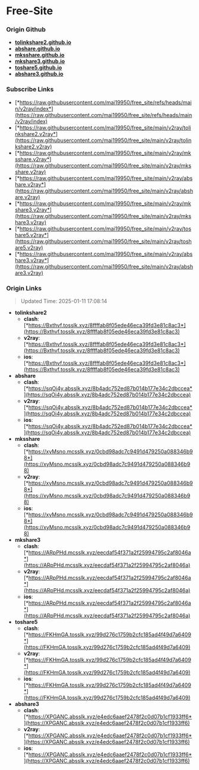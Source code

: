 # Free-Site

### Origin Github

- [**tolinkshare2.github.io**](https://github.com/tolinkshare2/tolinkshare2.github.io)
- [**abshare.github.io**](https://github.com/abshare/abshare.github.io)
- [**mksshare.github.io**](https://github.com/mksshare/mksshare.github.io)
- [**mkshare3.github.io**](https://github.com/mkshare3/mkshare3.github.io)
- [**toshare5.github.io**](https://github.com/toshare5/toshare5.github.io)
- [**abshare3.github.io**](https://github.com/abshare3/abshare3.github.io)

### Subscribe Links

- [*https://raw.githubusercontent.com/mai19950/free_site/refs/heads/main/v2ray/index*](https://raw.githubusercontent.com/mai19950/free_site/refs/heads/main/v2ray/index)
- [*https://raw.githubusercontent.com/mai19950/free_site/main/v2ray/tolinkshare2.v2ray*](https://raw.githubusercontent.com/mai19950/free_site/main/v2ray/tolinkshare2.v2ray)
- [*https://raw.githubusercontent.com/mai19950/free_site/main/v2ray/mksshare.v2ray*](https://raw.githubusercontent.com/mai19950/free_site/main/v2ray/mksshare.v2ray)
- [*https://raw.githubusercontent.com/mai19950/free_site/main/v2ray/abshare.v2ray*](https://raw.githubusercontent.com/mai19950/free_site/main/v2ray/abshare.v2ray)
- [*https://raw.githubusercontent.com/mai19950/free_site/main/v2ray/mkshare3.v2ray*](https://raw.githubusercontent.com/mai19950/free_site/main/v2ray/mkshare3.v2ray)
- [*https://raw.githubusercontent.com/mai19950/free_site/main/v2ray/toshare5.v2ray*](https://raw.githubusercontent.com/mai19950/free_site/main/v2ray/toshare5.v2ray)
- [*https://raw.githubusercontent.com/mai19950/free_site/main/v2ray/abshare3.v2ray*](https://raw.githubusercontent.com/mai19950/free_site/main/v2ray/abshare3.v2ray)

### Origin Links

> Updated Time: 2025-01-11 17:08:14

- **tolinkshare2**
  - **clash**: [*https://Bxthvf.tosslk.xyz/8ffffab8f05ede46eca39fd3e81c8ac3*](https://Bxthvf.tosslk.xyz/8ffffab8f05ede46eca39fd3e81c8ac3)
  - **v2ray**: [*https://Bxthvf.tosslk.xyz/8ffffab8f05ede46eca39fd3e81c8ac3*](https://Bxthvf.tosslk.xyz/8ffffab8f05ede46eca39fd3e81c8ac3)
  - **ios**: [*https://Bxthvf.tosslk.xyz/8ffffab8f05ede46eca39fd3e81c8ac3*](https://Bxthvf.tosslk.xyz/8ffffab8f05ede46eca39fd3e81c8ac3)
- **abshare**
  - **clash**: [*https://sqOi4y.absslk.xyz/8b4adc752ed87b014b177e34c2dbccea*](https://sqOi4y.absslk.xyz/8b4adc752ed87b014b177e34c2dbccea)
  - **v2ray**: [*https://sqOi4y.absslk.xyz/8b4adc752ed87b014b177e34c2dbccea*](https://sqOi4y.absslk.xyz/8b4adc752ed87b014b177e34c2dbccea)
  - **ios**: [*https://sqOi4y.absslk.xyz/8b4adc752ed87b014b177e34c2dbccea*](https://sqOi4y.absslk.xyz/8b4adc752ed87b014b177e34c2dbccea)
- **mksshare**
  - **clash**: [*https://xyMsno.mcsslk.xyz/0cbd98adc7c9491d479250a088346b98*](https://xyMsno.mcsslk.xyz/0cbd98adc7c9491d479250a088346b98)
  - **v2ray**: [*https://xyMsno.mcsslk.xyz/0cbd98adc7c9491d479250a088346b98*](https://xyMsno.mcsslk.xyz/0cbd98adc7c9491d479250a088346b98)
  - **ios**: [*https://xyMsno.mcsslk.xyz/0cbd98adc7c9491d479250a088346b98*](https://xyMsno.mcsslk.xyz/0cbd98adc7c9491d479250a088346b98)
- **mkshare3**
  - **clash**: [*https://ARpPHd.mcsslk.xyz/eecdaf54f371a2f25994795c2af8046a*](https://ARpPHd.mcsslk.xyz/eecdaf54f371a2f25994795c2af8046a)
  - **v2ray**: [*https://ARpPHd.mcsslk.xyz/eecdaf54f371a2f25994795c2af8046a*](https://ARpPHd.mcsslk.xyz/eecdaf54f371a2f25994795c2af8046a)
  - **ios**: [*https://ARpPHd.mcsslk.xyz/eecdaf54f371a2f25994795c2af8046a*](https://ARpPHd.mcsslk.xyz/eecdaf54f371a2f25994795c2af8046a)
- **toshare5**
  - **clash**: [*https://FKHmGA.tosslk.xyz/99d276c1759b2cfc185ad4f49d7a6409*](https://FKHmGA.tosslk.xyz/99d276c1759b2cfc185ad4f49d7a6409)
  - **v2ray**: [*https://FKHmGA.tosslk.xyz/99d276c1759b2cfc185ad4f49d7a6409*](https://FKHmGA.tosslk.xyz/99d276c1759b2cfc185ad4f49d7a6409)
  - **ios**: [*https://FKHmGA.tosslk.xyz/99d276c1759b2cfc185ad4f49d7a6409*](https://FKHmGA.tosslk.xyz/99d276c1759b2cfc185ad4f49d7a6409)
- **abshare3**
  - **clash**: [*https://XPGANC.absslk.xyz/e4edc6aaef2478f2c0d07b1cf1933ff6*](https://XPGANC.absslk.xyz/e4edc6aaef2478f2c0d07b1cf1933ff6)
  - **v2ray**: [*https://XPGANC.absslk.xyz/e4edc6aaef2478f2c0d07b1cf1933ff6*](https://XPGANC.absslk.xyz/e4edc6aaef2478f2c0d07b1cf1933ff6)
  - **ios**: [*https://XPGANC.absslk.xyz/e4edc6aaef2478f2c0d07b1cf1933ff6*](https://XPGANC.absslk.xyz/e4edc6aaef2478f2c0d07b1cf1933ff6)
